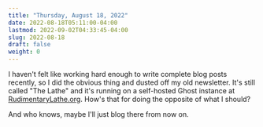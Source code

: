 ```yaml
---
title: "Thursday, August 18, 2022"
date: 2022-08-18T05:11:00-04:00
lastmod: 2022-09-02T04:33:45-04:00
slug: 2022-08-18
draft: false
weight: 0
---
```


I haven't felt like working hard enough to write complete blog posts recently, so I did the obvious thing and dusted off my old newsletter. It's still called "The Lathe" and it's running on a self-hosted Ghost instance at [RudimentaryLathe.org](https://rudimentarylathe.org). How's that for doing the opposite of what I should?

And who knows, maybe I'll just blog there from now on.

[//]: # "Exported with love from a post written in Org mode"
[//]: # "- https://github.com/kaushalmodi/ox-hugo"
